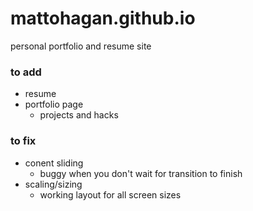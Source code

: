 mattohagan.github.io
====================

personal portfolio and resume site

### to add
- resume
- portfolio page
  - projects and hacks

### to fix
- conent sliding 
  - buggy when you don't wait for transition to finish
- scaling/sizing
  - working layout for all screen sizes

